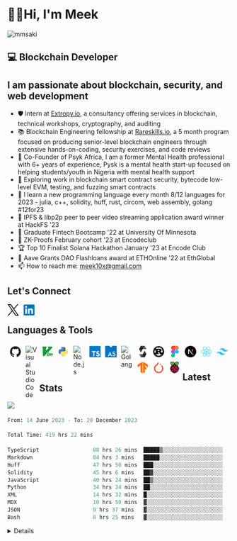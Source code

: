 # ✌🏾Hi, I'm Meek

<p align="left"> <img src="https://komarev.com/ghpvc/?username=mmsaki&label=Profile%20views&color=0e75b6&style=flat" alt="mmsaki" /></p>

## 💻 Blockchain Developer

## I am passionate about blockchain, security, and web development

- 🛡️ Intern at [Extropy.io](extropy.io), a consultancy offering services in blockchain, technical workshops, cryptography, and auditing
- 📚 Blockchain Engineering fellowship at [Rareskills.io](rareskills.io), a 5 month program focused on producing senior-level blockchain engineers through extensive hands-on-coding, security exercises, and code reviews
- 💭 Co-Founder of Psyk Africa, I am a former Mental Health professional with 6+ years of experience, Pysk is a mental health start-up focused on helping students/youth in Nigeria with mental health support
- 🔭 Exploring work in blockchain smart contract security, bytecode low-level EVM, testing, and fuzzing smart contracts
- 🌱 I learn a new programming language every month 8/12 languages for 2023 - julia, c++, solidity, huff, rust, circom, web assembly, golang #12for23
- 💬 IPFS & libp2p peer to peer video streaming application award winner at HackFS '23
- 📍 Graduate Fintech Bootcamp '22 at University Of Minnesota
- 📐 ZK-Proofs February cohort '23 at Encodeclub
- 🏆 Top 10 Finalist Solana Hackathon January '23 at Encode Club
- 💸 Aave Grants DAO Flashloans award at ETHOnline '22 at EthGlobal
- 📫 How to reach me: meek10x@gmail.com

## Let's Connect

[<img align="left" alt="twitter" width="26px" src="https://github.com/devicons/devicon/blob/master/icons/twitter/twitter-original.svg" style="padding-right:10px;" />](https://twitter.com/msakiart/)

[<img align="left" alt="linkedin" width="26px" src="https://github.com/devicons/devicon/blob/master/icons/linkedin/linkedin-original.svg" style="padding-right:10px;" />](https://www.linkedin.com/in/msaki/)

<br/>

## Languages & Tools

<img align="left" alt="GitHub" width="26px" src="https://github.com/devicons/devicon/blob/master/icons/github/github-original.svg" style="padding:5px;"/>
<img align="left" alt="Visual Studio Code" width="26px" src="https://cdn.jsdelivr.net/gh/devicons/devicon/icons/vscode/vscode-original.svg" style="padding:5px;" />
<img align="left" alt="Vim" width="26px" src="https://github.com/devicons/devicon/blob/master/icons/vim/vim-plain.svg" style="padding:5px;" />
<img align="left" alt="Python" width="26px" src="https://github.com/devicons/devicon/blob/master/icons/python/python-original.svg" style="padding:5px;" />
<img align="left" alt="Node.js" width="26px" src="https://cdn.jsdelivr.net/gh/devicons/devicon/icons/nodejs/nodejs-original.svg" style="padding:5px;" />
<img align="left" alt="Typescript" width="26px" src="https://github.com/devicons/devicon/blob/master/icons/typescript/typescript-original.svg" style="padding:5px;" />
<img align="left" alt="WebAssembly" width="26px" src="https://raw.githubusercontent.com/github/explore/bdf7d0aa7c1c829a57db416f274cafe0366ec149/topics/assemblyscript/assemblyscript.png" style="padding:5px;" />
<img align="left" alt="Golang" width="26px" src="https://cdn.jsdelivr.net/gh/devicons/devicon/icons/go/go-original.svg" style="padding:5px;" />
<img align="left" alt="Solidity" width="26px" src="https://github.com/devicons/devicon/blob/master/icons/solidity/solidity-original.svg" style="padding:5px;" />
<img align="left" alt="Rust" height="26px" src="https://github.com/devicons/devicon/blob/master/icons/rust/rust-plain.svg" style="padding:5px;"/>
<img align="left" alt="Figma" height="26px" src="https://github.com/devicons/devicon/blob/master/icons/figma/figma-original.svg" style="padding:5px;"/>
<img align="left" alt="Next" height="26px" src="https://github.com/devicons/devicon/blob/master/icons/nextjs/nextjs-original.svg" style="padding:5px;"/>
<img align="left" alt="React" height="26px" src="https://github.com/devicons/devicon/blob/master/icons/react/react-original.svg" style="padding:5px;"/>
<img align="left" alt="tailwindcss" height="26px" src="https://github.com/devicons/devicon/blob/master/icons/tailwindcss/tailwindcss-plain.svg" style="padding:5px;"/>
<img align="left" alt="Tensorflow" width="26px" src="https://github.com/devicons/devicon/blob/master/icons/tensorflow/tensorflow-original.svg" style="padding:5px;" />
<img align="left" alt="Pytorch" width="26px" src="https://github.com/devicons/devicon/blob/master/icons/pytorch/pytorch-original.svg" style="padding:5px;" />
<img align="left" alt="Rasberrypi" width="26px" src="https://github.com/devicons/devicon/blob/master/icons/raspberrypi/raspberrypi-original.svg" style="padding:5px;" />




<br/>
<br/>


## Latest Stats

<div align="left">
<div/> 
  
<img src="https://wakatime.com/badge/user/39656be6-a34f-44a0-8412-8ef48d72ffb1.svg" />
  
<!--START_SECTION:waka-->

```python
From: 14 June 2023 - To: 20 December 2023

Total Time: 419 hrs 22 mins

TypeScript                 88 hrs 26 mins  █████▒░░░░░░░░░░░░░░░░░░░   21.09 %
Markdown                   84 hrs 3 mins   █████░░░░░░░░░░░░░░░░░░░░   20.04 %
Huff                       47 hrs 50 mins  ███░░░░░░░░░░░░░░░░░░░░░░   11.41 %
Solidity                   45 hrs 6 mins   ██▓░░░░░░░░░░░░░░░░░░░░░░   10.76 %
JavaScript                 40 hrs 24 mins  ██▒░░░░░░░░░░░░░░░░░░░░░░   09.63 %
Python                     34 hrs 24 mins  ██░░░░░░░░░░░░░░░░░░░░░░░   08.21 %
XML                        14 hrs 32 mins  █░░░░░░░░░░░░░░░░░░░░░░░░   03.47 %
MDX                        10 hrs 50 mins  ▓░░░░░░░░░░░░░░░░░░░░░░░░   02.59 %
JSON                       9 hrs 37 mins   ▓░░░░░░░░░░░░░░░░░░░░░░░░   02.29 %
Bash                       8 hrs 25 mins   ▓░░░░░░░░░░░░░░░░░░░░░░░░   02.01 %
```

<!--END_SECTION:waka-->
<details>
  <img align="center" height="170" src="https://github-readme-stats-sigma-five.vercel.app/api?username=mmsaki&show_icons=true&bg_color=00000000"/>
  <img align="center" height="170" src="https://github-readme-stats-sigma-five.vercel.app/api/top-langs/?username=mmsaki&count_private=true&layout=compact&langs_count=8&hide=jupyter%20notebook"/>
  <br/>
</details>

